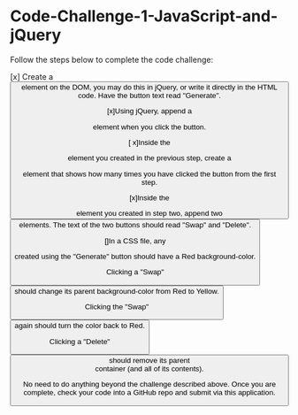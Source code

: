 # Code-Challenge-1-JavaScript-and-jQuery
Follow the steps below to complete the code challenge:

[x] Create a <button> element on the DOM, you may do this in jQuery, or write it directly in the HTML code. Have the button text read "Generate".

[x]Using jQuery, append a <div> element when you click the button.

[ x]Inside the <div> element you created in the previous step, create a <p> element  that shows how many times you have clicked the button from the first step.

[x]Inside the <div> element you created in step two, append two <button> elements. The text of the two buttons should read "Swap" and "Delete".

[]In a CSS file, any <div> created using the "Generate" button should have a Red background-color.

Clicking a "Swap" <button> should change its parent background-color from Red to Yellow.

Clicking the "Swap" <button> again should turn the color back to Red.

Clicking a "Delete" <button> should remove its parent <div> container (and all of its contents).

No need to do anything beyond the challenge described above. Once you are complete, check your code into a GitHub repo and submit via this application.